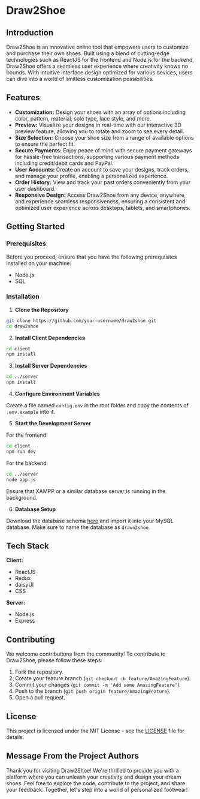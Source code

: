 # Draw2Shoe

## Introduction

Draw2Shoe is an innovative online tool that empowers users to customize and purchase their own shoes. Built using a blend of cutting-edge technologies such as ReactJS for the frontend and Node.js for the backend, Draw2Shoe offers a seamless user experience where creativity knows no bounds. With intuitive interface design optimized for various devices, users can dive into a world of limitless customization possibilities.

## Features

- **Customization:** Design your shoes with an array of options including color, pattern, material, sole type, lace style, and more.
- **Preview:** Visualize your designs in real-time with our interactive 3D preview feature, allowing you to rotate and zoom to see every detail.
- **Size Selection:** Choose your shoe size from a range of available options to ensure the perfect fit.
- **Secure Payments:** Enjoy peace of mind with secure payment gateways for hassle-free transactions, supporting various payment methods including credit/debit cards and PayPal.
- **User Accounts:** Create an account to save your designs, track orders, and manage your profile, enabling a personalized experience.
- **Order History:** View and track your past orders conveniently from your user dashboard.
- **Responsive Design:** Access Draw2Shoe from any device, anywhere, and experience seamless responsiveness, ensuring a consistent and optimized user experience across desktops, tablets, and smartphones.

## Getting Started

### Prerequisites

Before you proceed, ensure that you have the following prerequisites installed on your machine:

- Node.js
- SQL

### Installation

1. **Clone the Repository**

```bash
git clone https://github.com/your-username/draw2shoe.git
cd draw2shoe
```

2. **Install Client Dependencies**

```bash
cd client
npm install
```

3. **Install Server Dependencies**

```bash
cd ../server
npm install
```

4. **Configure Environment Variables**

Create a file named `config.env` in the root folder and copy the contents of `.env.example` into it.

5. **Start the Development Server**

For the frontend:

```bash
cd client
npm run dev
```

For the backend:

```bash
cd ../server
node app.js
```

Ensure that XAMPP or a similar database server is running in the background.

6. **Database Setup**

Download the database schema [here](https://drive.google.com/file/d/1qShqZpEGcdhVmZ7zzAar-tBwhPFomNWW/view?usp=sharing) and import it into your MySQL database. Make sure to name the database as `drawn2shoe`.

## Tech Stack

**Client:**
- ReactJS
- Redux
- daisyUI
- CSS

**Server:**
- Node.js
- Express

## Contributing

We welcome contributions from the community! To contribute to Draw2Shoe, please follow these steps:
1. Fork the repository.
2. Create your feature branch (`git checkout -b feature/AmazingFeature`).
3. Commit your changes (`git commit -m 'Add some AmazingFeature'`).
4. Push to the branch (`git push origin feature/AmazingFeature`).
5. Open a pull request.

## License

This project is licensed under the MIT License - see the [LICENSE](LICENSE) file for details.

## Message From the Project Authors

Thank you for visiting Draw2Shoe! We're thrilled to provide you with a platform where you can unleash your creativity and design your dream shoes. Feel free to explore the code, contribute to the project, and share your feedback. Together, let's step into a world of personalized footwear!
